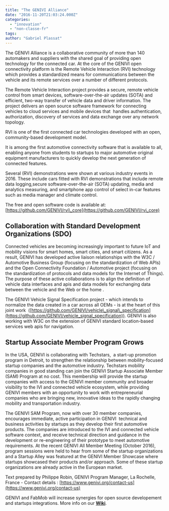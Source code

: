 ```yaml
---
title: "The GENIVI Alliance"
date: "2016-11-20T21:03:24.000Z"
categories: 
  - "innovation"
  - "non-classe-fr"
tags: 
author: "Gabriel Plassat"
---
```


The GENIVI Alliance is a collaborative community of more than 140 automakers and suppliers with the shared goal of providing open technology for the connected car. At the core of the GENIVI open connectivity platform is the Remote Vehicle Interaction (RVI) technology which provides a standardized means for communications between the vehicle and its remote services over a number of different protocols.

The Remote Vehicle Interaction project provides a secure, remote vehicle control from smart devices, software-over-the-air updates (SOTA) and efficient, two-way transfer of vehicle data and driver information. The project delivers an open source software framework for connecting vehicles to cloud services and mobile devices that  handles authentication, authorization, discovery of services and data exchange over any network topology.

RVI is one of the first connected car technologies developed with an open, community-based development model.

It is among the first automotive connectivity software that is available to all, enabling anyone from students to startups to major automotive original equipment manufacturers to quickly develop the next generation of connected features.

Several (RVI) demonstrations were shown at various industry events in 2016. These include cars fitted with RVI demonstrations that include remote data logging,secure software-over-the-air (SOTA) updating, media and analytics measuring, and smartphone app control of select in-car features such as media manager and climate control.

The free and open software code is available at:[https://github.com/GENIVI/rvi\_core](https://github.com/GENIVI/rvi_core)

## **Collaboration with Standard Development Organizations (SDO)**

Connected vehicles are becoming increasingly important to future IoT and mobility visions for smart homes, smart cities, and smart citizens. As a result, GENIVI has developed active liaison relationships with the W3C / Automotive Business Group (focusing on the standardization of Web APIs) and the Open Connectivity Foundation / Automotive project (focusing on the standardization of protocols and data models for the Internet of Things). The purpose of these active collaborations is to align the definition of vehicle data interfaces and apis and data models for exchanging data between the vehicle and the Web or the home .

The GENIVI Vehicle Signal Specification project - which intends to normalize the data created in a car across all OEMs - is at the heart of this joint work  ([https://github.com/GENIVI/vehicle\_signal\_specification](https://github.com/GENIVI/vehicle_signal_specification)). GENIVI is also working with W3C on the extension of GENIVI standard location-based services web apis for navigation.

## **Startup Associate Member Program Grows**

In the USA, GENIVI is collaborating with Techstars,  a start-up promotion program in Detroit, to strengthen the relationship between mobility-focused startup companies and the automotive industry. Techstars mobility companies in good standing can join the GENIVI Startup Associate Member (SAM) Program at no cost. This membership will provide the startup companies with access to the GENIVI member community and broader visibility to the IVI and connected vehicle ecosystem, while providing GENIVI members with an opportunity to work with entrepreneurial companies who are bringing new, innovative ideas to the rapidly changing mobility and transportation industry.

The GENIVI SAM Program, now with over 30 member companies, encourages immediate, active participation in GENIVI  technical and business activities by startups as they develop their first automotive products. The companies are introduced to the IVI and connected vehicle software context, and receive technical direction and guidance in the development or re-engineering of their prototype to meet automotive requirements. At the recent GENIVI All Member Meeting (October 2016), program sessions were held to hear from some of the startup organizations and a Startup Alley was featured at the GENIVI Member Showcase where startups showcased their products and/or approach. Some of these startup organizations are already active in the European market.

Text prepared by Philippe Robin, GENIVI Program Manager, La Rochelle, France - Contact details : [https://www.genivi.org/contact-us](https://www.genivi.org/contact-us)

GENIVI and FabMob will increase synergies for open source developement and startups integrations. More info on our [**Wiki**](http://wiki.lafabriquedesmobilites.fr/wiki/La_plateforme_de_d%C3%A9veloppement_GENIVI).

